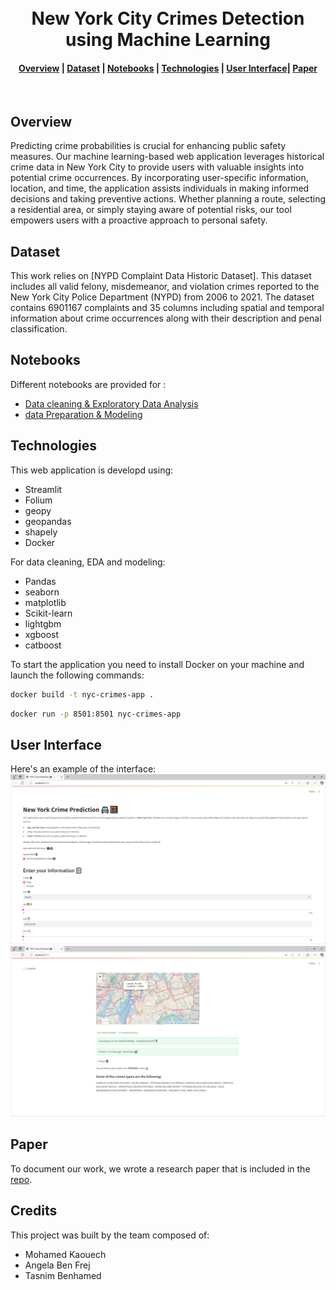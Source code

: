 <h1 align="center">
  <br>
  New York City Crimes Detection using Machine Learning

</h1>

<div align="center">
  <h4>
    <a href="#Overview">Overview</a> |
    <a href="#dataset">Dataset</a> |
    <a href="#Research">Notebooks</a> |
    <a href="#technologies">Technologies</a> |
    <a href="#User Interface">User Interface</a>|
    <a href="#paper">Paper</a>
  </h4>
</div>

<br>

## Overview

 Predicting crime probabilities is crucial for enhancing public safety measures. Our machine learning-based web application leverages historical crime data in New York City to provide users with valuable insights into potential crime occurrences. By incorporating user-specific information, location, and time, the application assists individuals in making informed decisions and taking preventive actions. Whether planning a route, selecting a residential area, or simply staying aware of potential risks, our tool empowers users with a proactive approach to personal safety.

## Dataset

This work relies on [NYPD Complaint Data Historic Dataset]. This dataset includes all valid felony, misdemeanor, and violation crimes reported to the New York City Police Department (NYPD) from 2006 to 2021. The dataset contains 6901167 complaints and 35 columns including spatial and temporal information about crime occurrences along with their description and penal classification.

## Notebooks

Different notebooks are provided for :
- [Data cleaning & Exploratory Data Analysis](https://github.com/KaouechMohamed/NYC-Crimes-Application/blob/main/research/EDA.ipynb)
- [data Preparation & Modeling](https://github.com/KaouechMohamed/NYC-Crimes-Application/blob/main/research/Modeling.ipynb)

## Technologies

This web application is developd using:
- Streamlit
- Folium
- geopy
- geopandas
- shapely
- Docker

For data cleaning, EDA and modeling:
- Pandas
- seaborn
- matplotlib
- Scikit-learn
- lightgbm
- xgboost
- catboost

To start the application you need to install Docker on your machine and launch the following commands:
```sh
docker build -t nyc-crimes-app .
```
```sh
docker run -p 8501:8501 nyc-crimes-app
```

## User Interface



Here's an example of the interface:
![User Interface Example1](images/interface2.PNG)
![User Interface Example2](images/interface1.PNG)


## Paper

To document our work, we wrote a research paper that is included in the [repo](https://github.com/KaouechMohamed/NYC-Crimes-Application/blob/main/docs/paper.pdf).

## Credits
This project was built by the team composed of:

- Mohamed Kaouech
- Angela Ben Frej
- Tasnim Benhamed 
